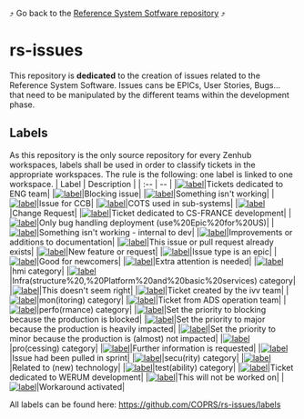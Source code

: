 :arrow_heading_up: Go back to the [Reference System Sotfware repository](https://github.com/COPRS/reference-system-software) :arrow_heading_up:  
# rs-issues

This repository is **dedicated** to the creation of issues related to the Reference System Software.
Issues cans be EPICs, User Stories, Bugs... that need to be manipulated by the different teams within the development phase.

## Labels
As this repository is the only source repository for every Zenhub workspaces, labels shall be used in order to classify tickets in the appropriate workspaces. The rule is the following: one label is linked to one workspace.
| Label | Description |
| :-- | -- |
|[![label](https://img.shields.io/static/v1?label=&message=ADS%20eng&color=024498)](https://github.com/COPRS/rs-issues/labels/ADS%20eng)|Tickets dedicated to ENG team|
|[![label](https://img.shields.io/static/v1?label=&message=Blocking&color=B60205)](https://github.com/COPRS/rs-issues/labels/Blocking)|Blocking issue|
|[![label](https://img.shields.io/static/v1?label=&message=bug&color=d73a4a)](https://github.com/COPRS/rs-issues/labels/bug)|Something isn't working|
|[![label](https://img.shields.io/static/v1?label=&message=CCB&color=6781B8)](https://github.com/COPRS/rs-issues/labels/CCB)|Issue for CCB|
|[![label](https://img.shields.io/static/v1?label=&message=COTS&color=308C5C)](https://github.com/COPRS/rs-issues/labels/COTS)|COTS used in sub-systems|
|[![label](https://img.shields.io/static/v1?label=&message=CR&color=BFD4F2)](https://github.com/COPRS/rs-issues/labels/CR)|Change Request|
|[![label](https://img.shields.io/static/v1?label=&message=CS-FRANCE%20dev&color=D4C5F9)](https://github.com/COPRS/rs-issues/labels/CS-FRANCE%20dev)|Ticket dedicated to CS-FRANCE development|
|[![label](https://img.shields.io/static/v1?label=&message=Deployment&color=0FB669)](https://github.com/COPRS/rs-issues/labels/Deployment)|Only bug handling deployment (use%20Epic%20for%20US)|
|[![label](https://img.shields.io/static/v1?label=&message=dev_bug&color=E22800)](https://github.com/COPRS/rs-issues/labels/dev_bug)|Something isn't working - internal to dev|
|[![label](https://img.shields.io/static/v1?label=&message=documentation&color=0075ca)](https://github.com/COPRS/rs-issues/labels/documentation)|Improvements or additions to documentation|
|[![label](https://img.shields.io/static/v1?label=&message=duplicate&color=cfd3d7)](https://github.com/COPRS/rs-issues/labels/duplicate)|This issue or pull request already exists|
|[![label](https://img.shields.io/static/v1?label=&message=enhancement&color=a2eeef)](https://github.com/COPRS/rs-issues/labels/enhancement)|New feature or request|
|[![label](https://img.shields.io/static/v1?label=&message=Epic&color=3E4B9E)](https://github.com/COPRS/rs-issues/labels/Epic)|Issue type is an epic|
|[![label](https://img.shields.io/static/v1?label=&message=good%20first%20issue&color=7057ff)](https://github.com/COPRS/rs-issues/labels/good%20first%20issue)|Good for newcomers|
|[![label](https://img.shields.io/static/v1?label=&message=help%20wanted&color=008672)](https://github.com/COPRS/rs-issues/labels/help%20wanted)|Extra attention is needed|
|[![label](https://img.shields.io/static/v1?label=&message=hmi&color=7D0367)](https://github.com/COPRS/rs-issues/labels/hmi)|hmi category|
|[![label](https://img.shields.io/static/v1?label=&message=infra&color=0e8a16)](https://github.com/COPRS/rs-issues/labels/infra)|Infra(structure%20,%20Platform%20and%20basic%20services) category|
|[![label](https://img.shields.io/static/v1?label=&message=invalid&color=e4e669)](https://github.com/COPRS/rs-issues/labels/invalid)|This doesn't seem right|
|[![label](https://img.shields.io/static/v1?label=&message=ivv&color=ABF941)](https://github.com/COPRS/rs-issues/labels/ivv)|Ticket created by the ivv team|
|[![label](https://img.shields.io/static/v1?label=&message=mon&color=98C033)](https://github.com/COPRS/rs-issues/labels/mon)|mon(itoring) category|
|[![label](https://img.shields.io/static/v1?label=&message=ops&color=72F652)](https://github.com/COPRS/rs-issues/labels/ops)|Ticket from ADS operation team|
|[![label](https://img.shields.io/static/v1?label=&message=perfo&color=834A0A)](https://github.com/COPRS/rs-issues/labels/perfo)|perfo(rmance) category|
|[![label](https://img.shields.io/static/v1?label=&message=priority:blocking&color=E01204)](https://github.com/COPRS/rs-issues/labels/priority:blocking)|Set the priority to blocking because the production is blocked|
|[![label](https://img.shields.io/static/v1?label=&message=priority:major&color=252774)](https://github.com/COPRS/rs-issues/labels/priority:major)|Set the priority to major because the production is heavily impacted|
|[![label](https://img.shields.io/static/v1?label=&message=priority:minor&color=f9d0c4)](https://github.com/COPRS/rs-issues/labels/priority:minor)|Set the priority to minor because the production is (almost) not impacted|
|[![label](https://img.shields.io/static/v1?label=&message=pro&color=B182B8)](https://github.com/COPRS/rs-issues/labels/pro)|pro(cessing) category|
|[![label](https://img.shields.io/static/v1?label=&message=question&color=AD027A)](https://github.com/COPRS/rs-issues/labels/question)|Further information is requested|
|[![label](https://img.shields.io/static/v1?label=&message=Reconsolidation&color=BFDADC)](https://github.com/COPRS/rs-issues/labels/Reconsolidation)|Issue had been pulled in sprint|
|[![label](https://img.shields.io/static/v1?label=&message=secu&color=3C5A15)](https://github.com/COPRS/rs-issues/labels/secu)|secu(rity) category|
|[![label](https://img.shields.io/static/v1?label=&message=Tech&color=EFFC09)](https://github.com/COPRS/rs-issues/labels/Tech)|Related to (new) technology|
|[![label](https://img.shields.io/static/v1?label=&message=test&color=48B113)](https://github.com/COPRS/rs-issues/labels/test)|test(ability) category|
|[![label](https://img.shields.io/static/v1?label=&message=WERUM%20dev&color=ECD168)](https://github.com/COPRS/rs-issues/labels/WERUM%20dev)|Ticket dedicated to WERUM development|
|[![label](https://img.shields.io/static/v1?label=&message=wontfix&color=ffffff)](https://github.com/COPRS/rs-issues/labels/wontfix)|This will not be worked on|
|[![label](https://img.shields.io/static/v1?label=&message=workaround&color=fef2c0)](https://github.com/COPRS/rs-issues/labels/workaround)|Workaround activated|

All labels can be found here: https://github.com/COPRS/rs-issues/labels
